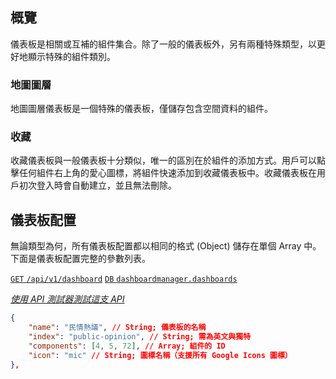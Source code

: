 ## 概覽

儀表板是相關或互補的組件集合。除了一般的儀表板外，另有兩種特殊類型，以更好地顯示特殊的組件類別。

### 地圖圖層

地圖圖層儀表板是一個特殊的儀表板，僅儲存包含空間資料的組件。

### 收藏

收藏儀表板與一般儀表板十分類似，唯一的區別在於組件的添加方式。用戶可以點擊任何組件右上角的愛心圖標，將組件快速添加到收藏儀表板中。收藏儀表板在用戶初次登入時會自動建立，並且無法刪除。

## 儀表板配置

無論類型為何，所有儀表板配置都以相同的格式 (Object) 儲存在單個 Array 中。下面是儀表板配置完整的參數列表。

[`GET` `/api/v1/dashboard`](/back-end/dashboard-apis) [`DB` `dashboardmanager.dashboards`](/back-end/dashboards-db)

_[使用 API 測試器測試這支 API](/api)_

```json
{
    "name": "民情熱議", // String; 儀表板的名稱
    "index": "public-opinion", // String; 需為英文與獨特
    "components": [4, 5, 72], // Array; 組件的 ID
    "icon": "mic" // String; 圖標名稱（支援所有 Google Icons 圖標）
},
```
